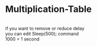 # Multiplication-Table
\
if you want to remove or reduce delay 
\
you can edit Sleep(500); command
\
1000 = 1 second
